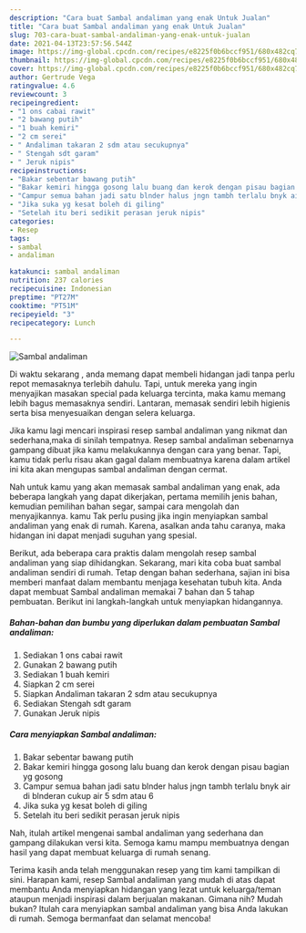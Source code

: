 ```yaml
---
description: "Cara buat Sambal andaliman yang enak Untuk Jualan"
title: "Cara buat Sambal andaliman yang enak Untuk Jualan"
slug: 703-cara-buat-sambal-andaliman-yang-enak-untuk-jualan
date: 2021-04-13T23:57:56.544Z
image: https://img-global.cpcdn.com/recipes/e8225f0b6bccf951/680x482cq70/sambal-andaliman-foto-resep-utama.jpg
thumbnail: https://img-global.cpcdn.com/recipes/e8225f0b6bccf951/680x482cq70/sambal-andaliman-foto-resep-utama.jpg
cover: https://img-global.cpcdn.com/recipes/e8225f0b6bccf951/680x482cq70/sambal-andaliman-foto-resep-utama.jpg
author: Gertrude Vega
ratingvalue: 4.6
reviewcount: 3
recipeingredient:
- "1 ons cabai rawit"
- "2 bawang putih"
- "1 buah kemiri"
- "2 cm serei"
- " Andaliman takaran 2 sdm atau secukupnya"
- " Stengah sdt garam"
- " Jeruk nipis"
recipeinstructions:
- "Bakar sebentar bawang putih"
- "Bakar kemiri hingga gosong lalu buang dan kerok dengan pisau bagian yg gosong"
- "Campur semua bahan jadi satu blnder halus jngn tambh terlalu bnyk air di blnderan cukup air 5 sdm atau 6"
- "Jika suka yg kesat boleh di giling"
- "Setelah itu beri sedikit perasan jeruk nipis"
categories:
- Resep
tags:
- sambal
- andaliman

katakunci: sambal andaliman 
nutrition: 237 calories
recipecuisine: Indonesian
preptime: "PT27M"
cooktime: "PT51M"
recipeyield: "3"
recipecategory: Lunch

---
```



![Sambal andaliman](https://img-global.cpcdn.com/recipes/e8225f0b6bccf951/680x482cq70/sambal-andaliman-foto-resep-utama.jpg)

Di waktu  sekarang , anda memang dapat membeli hidangan jadi tanpa perlu repot memasaknya terlebih dahulu. Tapi, untuk mereka yang ingin menyajikan masakan special pada keluarga tercinta, maka kamu memang lebih bagus memasaknya sendiri. Lantaran, memasak sendiri lebih higienis serta bisa menyesuaikan dengan selera keluarga.

Jika kamu lagi mencari inspirasi resep sambal andaliman yang nikmat dan sederhana,maka di sinilah tempatnya. Resep sambal andaliman  sebenarnya gampang dibuat jika kamu melakukannya dengan cara yang benar. Tapi, kamu tidak perlu risau akan gagal dalam membuatnya 
karena dalam artikel ini kita akan mengupas sambal andaliman dengan cermat.  



Nah untuk kamu yang akan memasak sambal andaliman yang enak, ada beberapa langkah yang dapat dikerjakan, pertama memilih jenis bahan, kemudian pemilihan bahan segar, sampai cara mengolah dan menyajikannya. kamu Tak perlu pusing jika ingin menyiapkan sambal andaliman yang enak di rumah. Karena, asalkan anda  tahu caranya, maka hidangan ini dapat menjadi suguhan yang spesial.

Berikut, ada beberapa cara praktis  dalam mengolah resep sambal andaliman yang siap dihidangkan. Sekarang, mari kita coba buat sambal andaliman sendiri di rumah. Tetap dengan bahan sederhana, sajian ini bisa memberi manfaat dalam membantu menjaga kesehatan tubuh kita. Anda dapat membuat Sambal andaliman memakai 7 bahan dan 5 tahap pembuatan. Berikut ini langkah-langkah untuk menyiapkan hidangannya.

<!--inarticleads1-->

##### Bahan-bahan dan bumbu yang diperlukan dalam pembuatan Sambal andaliman:

1. Sediakan 1 ons cabai rawit
1. Gunakan 2 bawang putih
1. Sediakan 1 buah kemiri
1. Siapkan 2 cm serei
1. Siapkan  Andaliman takaran 2 sdm atau secukupnya
1. Sediakan  Stengah sdt garam
1. Gunakan  Jeruk nipis




<!--inarticleads2-->

##### Cara menyiapkan Sambal andaliman:

1. Bakar sebentar bawang putih
1. Bakar kemiri hingga gosong lalu buang dan kerok dengan pisau bagian yg gosong
1. Campur semua bahan jadi satu blnder halus jngn tambh terlalu bnyk air di blnderan cukup air 5 sdm atau 6
1. Jika suka yg kesat boleh di giling
1. Setelah itu beri sedikit perasan jeruk nipis




Nah, itulah artikel mengenai  sambal andaliman  yang sederhana dan gampang dilakukan versi kita. Semoga kamu mampu membuatnya dengan hasil yang dapat membuat keluarga di rumah senang. 

Terima kasih anda telah menggunakan resep yang tim kami tampilkan di sini. Harapan kami, resep  Sambal andaliman yang mudah di atas dapat membantu Anda menyiapkan hidangan yang lezat untuk keluarga/teman ataupun menjadi inspirasi dalam berjualan makanan. Gimana nih? Mudah bukan? Itulah cara menyiapkan sambal andaliman yang bisa Anda lakukan di rumah. Semoga bermanfaat dan selamat mencoba!

